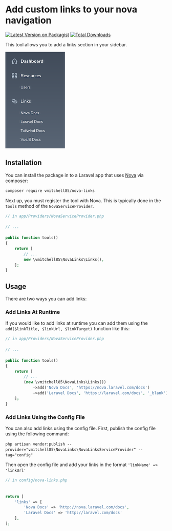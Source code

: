 
# Add custom links to your nova navigation

[![Latest Version on Packagist](https://img.shields.io/packagist/v/vmitchell85/nova-links.svg?style=flat-square)](https://packagist.org/packages/vmitchell85/nova-links)
[![Total Downloads](https://img.shields.io/packagist/dt/vmitchell85/nova-links.svg?style=flat-square)](https://packagist.org/packages/vmitchell85/nova-links)


This tool allows you to add a links section in your sidebar.

![alt text](./screenshot.png "Nova Links Screenshot")

## Installation

You can install the package in to a Laravel app that uses [Nova](https://nova.laravel.com) via composer:

```bash
composer require vmitchell85/nova-links
```

Next up, you must register the tool with Nova. This is typically done in the `tools` method of the `NovaServiceProvider`.

```php
// in app/Providers/NovaServiceProvider.php

// ...

public function tools()
{
    return [
        // ...
        new \vmitchell85\NovaLinks\Links(),
    ];
}
```

## Usage

There are two ways you can add links:

### Add Links At Runtime

If you would like to add links at runtime you can add them using the `add($linkTitle, $linkUrl, $linkTarget)` function like this:

```php
// in app/Providers/NovaServiceProvider.php

// ...

public function tools()
{
    return [
        // ...
        (new \vmitchell85\NovaLinks\Links())
            ->add('Nova Docs', 'https://nova.laravel.com/docs')
            ->add('Laravel Docs', 'https://laravel.com/docs', '_blank'),
    ];
}
```

### Add Links Using the Config File

You can also add links using the config file. First, publish the config file using the following command:

`php artisan vendor:publish --provider="vmitchell85\NovaLinks\NovaLinksServiceProvider" --tag="config"`

Then open the config file and add your links in the format `'linkName' => 'linkUrl'`

```php
// in config/nova-links.php


return [
    'links' => [
        'Nova Docs' => 'http://nova.laravel.com/docs',
        'Laravel Docs' => 'http://laravel.com/docs'
    ],
];

```